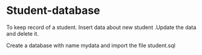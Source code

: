 # Student-database
To keep record of a student. Insert data about new student .Update the data and delete it.

Create a database with name mydata and import the file student.sql
